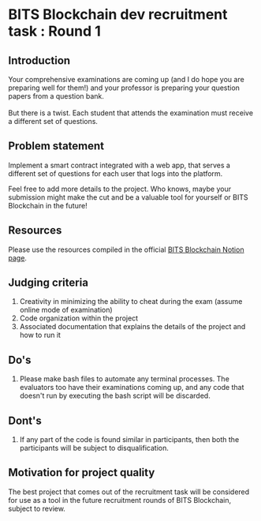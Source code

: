 # BITS Blockchain dev recruitment task : Round 1

## Introduction

Your comprehensive examinations are coming up (and I do hope you are preparing well for them!) and your professor is preparing your question papers from a question bank. <br><br>
But there is a twist. Each student that attends the examination must receive a different set of questions.

## Problem statement
Implement a smart contract integrated with a web app, that serves a different set of questions for each user that logs into the platform. <br>

Feel free to add more details to the project. Who knows, maybe your submission might make the cut and be a valuable tool for yourself or BITS Blockchain in the future!

## Resources
Please use the resources compiled in the official [BITS Blockchain Notion page](https://bitsblockchain.notion.site/Resources-for-blockchain-enthusiasts-d69a20cf5402406cb709dfabe4150c87).

## Judging criteria
<ol>
  <li> Creativity in minimizing the ability to cheat during the exam (assume online mode of examination)
  <li> Code organization within the project
  <li> Associated documentation that explains the details of the project and how to run it
</ol>

## Do's
<ol>
  <li> Please make bash files to automate any terminal processes. The evaluators too have their examinations coming up, and any code that doesn't run by executing the bash script will be discarded.
</ol>

## Dont's
<ol>
  <li> If any part of the code is found similar in participants, then both the participants will be subject to disqualification.
</ol>

## Motivation for project quality
The best project that comes out of the recruitment task will be considered for use as a tool in the future recruitment rounds of BITS Blockchain, subject to review.
